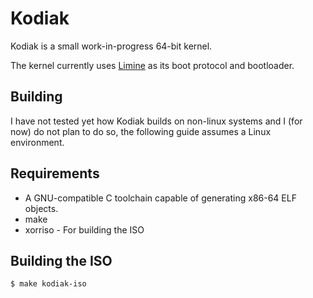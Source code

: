 # Kodiak

Kodiak is a small work-in-progress 64-bit kernel.

The kernel currently uses [Limine](https://github.com/limine-bootloader/limine) as its boot protocol and bootloader.

## Building

I have not tested yet how Kodiak builds on non-linux systems and I (for now) do
not plan to do so, the following guide assumes a Linux environment.

## Requirements

- A GNU-compatible C toolchain capable of generating x86-64 ELF objects.
- make 
- xorriso - For building the ISO

## Building the ISO

```
$ make kodiak-iso
```
